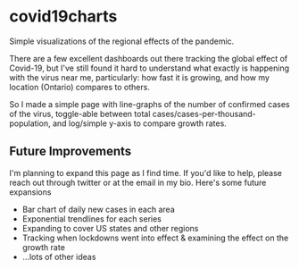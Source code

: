 # covid19charts
Simple visualizations of the regional effects of the pandemic.

There are a few excellent dashboards out there tracking the global effect of Covid-19, but I've still found it hard to understand what exactly is happening with the virus near me, particularly: how fast it is growing, and how my location (Ontario) compares to others. 

So I made a simple page with line-graphs of the number of confirmed cases of the virus, toggle-able between total cases/cases-per-thousand-population, and log/simple y-axis to compare growth rates.

## Future Improvements

I'm planning to expand this page as I find time. If you'd like to help, please reach out through twitter or at the email in my bio. Here's some future expansions

- Bar chart of daily new cases in each area
- Exponential trendlines for each series
- Expanding to cover US states and other regions
- Tracking when lockdowns went into effect & examining the effect on the growth rate
- ...lots of other ideas
